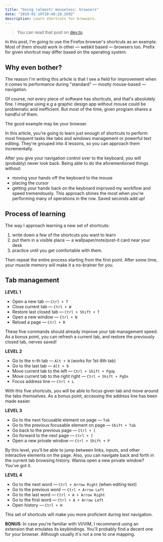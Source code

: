 ```yaml
---
title: "Going (almost) mouseless: browsers"
date: "2019-01-19T10:40:28.169Z"
description: Learn shortcuts for browsers.
---
```


> You can read that post on [dev.to](https://dev.to/bgord/going-almost-mouseless-browsers--5c1h).

In this post, I'm going to use the Firefox browser's shortcuts as an example. Most of them should work in other — webkit based — browsers too. Prefix for given shortcut may differ based on the operating system.

## Why even bother?

The reason I'm writing this article is that I see a field for improvement when it comes to performance during "standard" — mostly mouse-based — navigation.

Of course, not every piece of software has shortcuts, and that's absolutely fine. I imagine using e.g a graphic design app without mouse could be problematic and inefficient. But most of the time, given program shares a handful of them.

The good example may be your browser.

In this article, you're going to learn just enough of shortcuts to perform most frequent tasks like tabs and windows management or powerful text editing. They're grouped into 4 lessons, so you can approach them incrementally.

After you give your navigation control over to the keyboard, you will (probably) never look back.
Being able to do the aforementioned things without:

- moving your hands off the keyboard to the mouse
- placing the cursor
- getting your hands back on the keyboard
  improved my workflow and speed tremendously. This approach shines the most when you're performing many of operations in the row. Saved seconds add up!

## Process of learning

The way I approach learning a new set of shortcuts:

1. write down a few of the shortcuts you want to learn
2. put them in a visible place — a wallpaper/note/post-it card near your desk
3. practice until you get comfortable with them.

Then repeat the entire process starting from the first point. After some time, your muscle memory will make it a no-brainer for you.

## Tab management

**LEVEL 1**

- Open a new tab — `Ctrl + T`
- Close current tab — `Ctrl + W`
- Restore last closed tab — `Ctrl + Shift + T`
- Open a new window — `Ctrl + N`
- Reload a page — `Ctrl + R`

These five commands should already improve your tab management speed. As a bonus point, you can refresh a current tab, and restore the previously closed tab, nerves saved!

**LEVEL 2**

- Go to the n-th tab — `Alt + N` (works for 1st-8th tab)
- Go to the last tab — `Alt + 9`
- Move current tab to the left — `Ctrl + Shift + PgUp`
- Move current tab to the right right — `Ctrl + Shift + PgDn`
- Focus address line — `Ctrl + L`

With this five shortcuts, you will be able to focus given tab and move around the tabs themselves. As a bonus point, accessing the address line has been made easier.

**LEVEL 3**

- Go to the next focusable element on page — `Tab`
- Go to the previous focusable element on page — `Shift + Tab`
- Go back to the previous page — `Ctrl + [`
- Go forward to the next page — `Ctrl + ]`
- Open a new private window — `Ctrl + Shift + P`

By this level, you'll be able to jump between links, inputs, and other interactive elements on the page. Also, you can navigate back and forth in the current tab browsing history. Wanna open a new private window? You've got it.

**LEVEL 4**

- Go to the next word — `Ctrl + Arrow Right` (when editing text)
- Go to the previous word — `Ctrl + Arrow Left`
- Go to the last word — `Ctrl + A + Arrow Right`
- Go to the first word — `Ctrl + A + Arrow Left`
- Open history — `Ctrl + H`

This set of shortcuts will make you more proficient during text navigation.

**BONUS**: In case you're familiar with VI/VIM, I recommend using an extension that emulates its keybindings. You'll probably find a decent one for your browser. Although usually it's not a one to one mapping.
